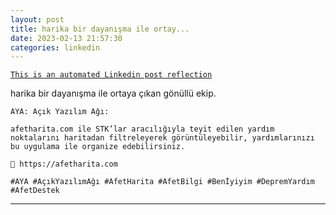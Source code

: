 ```yaml
---
layout: post
title: harika bir dayanışma ile ortay...
date: 2023-02-13 21:57:30
categories: linkedin
---
```


[`This is an automated Linkedin post reflection`](https://www.linkedin.com/feed/update/urn:li:activity:7031018542254731265)

harika bir dayanışma ile ortaya çıkan gönüllü ekip.

```isim
AYA: Açık Yazılım Ağı:
```
```alinti
afetharita.com ile STK’lar aracılığıyla teyit edilen yardım noktalarını haritadan filtreleyerek görüntüleyebilir, yardımlarınızı bu uygulama ile organize edebilirsiniz.

📍 https://afetharita.com

#AYA #AçıkYazılımAğı #AfetHarita #AfetBilgi #Benİyiyim #DepremYardım #AfetDestek
```

<hr>


<div class="row mt-3 d-flex justify-content-center align-items-center">


</div>
